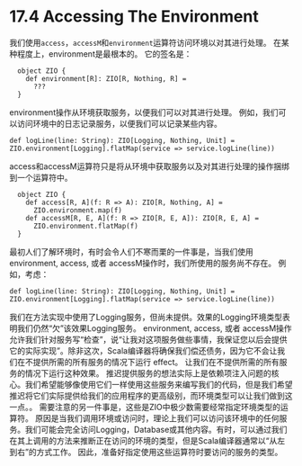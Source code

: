 # 17.4 Accessing The Environment
我们使用`access`，`accessM`和`environment`运算符访问环境以对其进行处理。
在某种程度上，environment是最根本的。 它的签名是：
```
  object ZIO {
    def environment[R]: ZIO[R, Nothing, R] =
      ???
  }
```
environment操作从环境获取服务，以便我们可以对其进行处理。 例如，我们可以访问环境中的日志记录服务，以便我们可以记录某些内容。
```
def logLine(line: String): ZIO[Logging, Nothing, Unit] = ZIO.environment[Logging].flatMap(service => service.logLine(line))
```
access和accessM运算符只是将从环境中获取服务以及对其进行处理的操作捆绑到一个运算符中。
```
  object ZIO {
    def access[R, A](f: R => A): ZIO[R, Nothing, A] =
      ZIO.environment.map(f)
    def accessM[R, E, A](f: R => ZIO[R, E, A]): ZIO[R, E, A] =
      ZIO.environment.flatMap(f)
  }
```
最初人们了解环境时，有时会令人们不寒而栗的一件事是，当我们使用 environment, access, 或者 accessM操作时，我们所使用的服务尚不存在。
例如，考虑：
```
def logLine(line: String): ZIO[Logging, Nothing, Unit] = ZIO.environment[Logging].flatMap(service => service.logLine(line))
```
我们在方法实现中使用了Logging服务，但尚未提供。效果的Logging环境类型表明我们仍然“欠”该效果Logging服务。
environment, access, 或者 accessM操作允许我们针对服务写“检查”，说“让我对这项服务做些事情，我保证您以后会提供它的实际实现”。除非这次，Scala编译器将确保我们偿还债务，因为它不会让我们在不提供所需的所有服务的情况下运行 effect。
让我们在不提供所需的所有服务的情况下运行这种效果。
推迟提供服务的想法实际上是依赖项注入问题的核心。我们希望能够像使用它们一样使用这些服务来编写我们的代码，但是我们希望推迟将它们实际提供给我们的应用程序的更高级别，而环境类型可以让我们做到这一点。。
需要注意的另一件事是，这些是ZIO中极少数需要经常指定环境类型的运算符。
原因是当我们调用环境或访问时，理论上我们可以访问该环境中的任何服务。我们可能会完全访问Logging，Database或其他内容。有时，可以通过我们在其上调用的方法来推断正在访问的环境的类型，但是Scala编译器通常以“从左到右”的方式工作。
因此，准备好指定使用这些运算符时要访问的服务的类型。